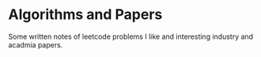 # Algorithms and Papers 
Some written notes of leetcode problems I like and interesting industry and acadmia papers. 
